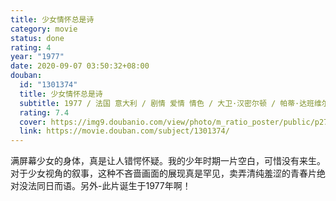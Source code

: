 ```yaml
---
title: 少女情怀总是诗
category: movie
status: done
rating: 4
year: "1977"
date: 2020-09-07 03:50:32+08:00
douban:
  id: "1301374"
  title: 少女情怀总是诗
  subtitle: 1977 / 法国 意大利 / 剧情 爱情 情色 / 大卫·汉密尔顿 / 帕蒂·达班维尔 Irka Bochenko
  rating: 7.4
  cover: https://img9.doubanio.com/view/photo/m_ratio_poster/public/p2773233414.jpg
  link: https://movie.douban.com/subject/1301374/
---
```


满屏幕少女的身体，真是让人错愕怀疑。我的少年时期一片空白，可惜没有来生。对于少女视角的叙事，这种不吝啬画面的展现真是罕见，卖弄清纯羞涩的青春片绝对没法同日而语。另外-此片诞生于1977年啊！
